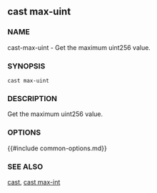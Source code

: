 ## cast max-uint

### NAME

cast-max-uint - Get the maximum uint256 value.

### SYNOPSIS

``cast max-uint``

### DESCRIPTION

Get the maximum uint256 value.

### OPTIONS

{{#include common-options.md}}

### SEE ALSO

[cast](./cast.md), [cast max-int](./cast-max-int.md)

